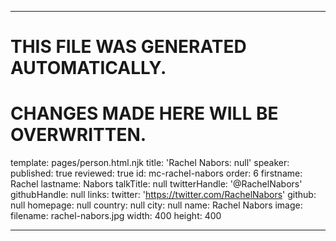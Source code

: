 ----

# THIS FILE WAS GENERATED AUTOMATICALLY.
# CHANGES MADE HERE WILL BE OVERWRITTEN.

template: pages/person.html.njk
title: 'Rachel Nabors: null'
speaker:
  published: true
  reviewed: true
  id: mc-rachel-nabors
  order: 6
  firstname: Rachel
  lastname: Nabors
  talkTitle: null
  twitterHandle: '@RachelNabors'
  githubHandle: null
  links:
    twitter: 'https://twitter.com/RachelNabors'
    github: null
    homepage: null
  country: null
  city: null
  name: Rachel Nabors
  image:
    filename: rachel-nabors.jpg
    width: 400
    height: 400

----

 